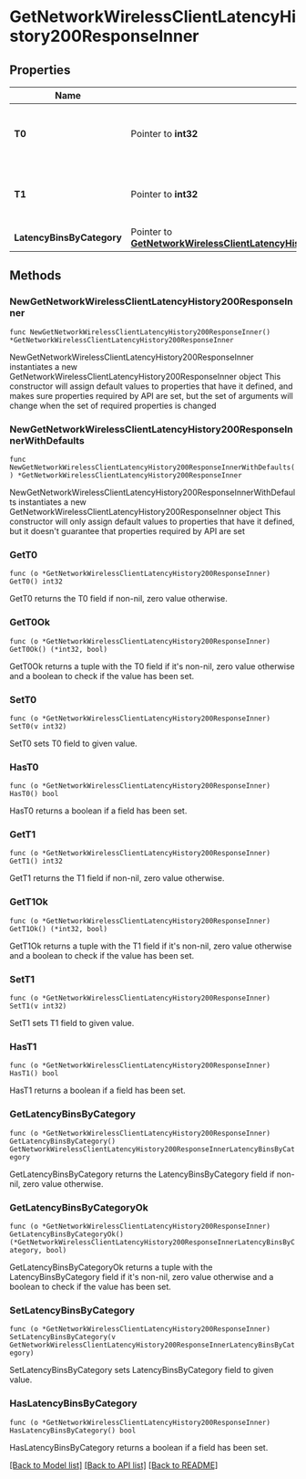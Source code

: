 # GetNetworkWirelessClientLatencyHistory200ResponseInner

## Properties

Name | Type | Description | Notes
------------ | ------------- | ------------- | -------------
**T0** | Pointer to **int32** | The latency history bucket start time in seconds | [optional] 
**T1** | Pointer to **int32** | The latency history bucket end time in seconds | [optional] 
**LatencyBinsByCategory** | Pointer to [**GetNetworkWirelessClientLatencyHistory200ResponseInnerLatencyBinsByCategory**](GetNetworkWirelessClientLatencyHistory200ResponseInnerLatencyBinsByCategory.md) |  | [optional] 

## Methods

### NewGetNetworkWirelessClientLatencyHistory200ResponseInner

`func NewGetNetworkWirelessClientLatencyHistory200ResponseInner() *GetNetworkWirelessClientLatencyHistory200ResponseInner`

NewGetNetworkWirelessClientLatencyHistory200ResponseInner instantiates a new GetNetworkWirelessClientLatencyHistory200ResponseInner object
This constructor will assign default values to properties that have it defined,
and makes sure properties required by API are set, but the set of arguments
will change when the set of required properties is changed

### NewGetNetworkWirelessClientLatencyHistory200ResponseInnerWithDefaults

`func NewGetNetworkWirelessClientLatencyHistory200ResponseInnerWithDefaults() *GetNetworkWirelessClientLatencyHistory200ResponseInner`

NewGetNetworkWirelessClientLatencyHistory200ResponseInnerWithDefaults instantiates a new GetNetworkWirelessClientLatencyHistory200ResponseInner object
This constructor will only assign default values to properties that have it defined,
but it doesn't guarantee that properties required by API are set

### GetT0

`func (o *GetNetworkWirelessClientLatencyHistory200ResponseInner) GetT0() int32`

GetT0 returns the T0 field if non-nil, zero value otherwise.

### GetT0Ok

`func (o *GetNetworkWirelessClientLatencyHistory200ResponseInner) GetT0Ok() (*int32, bool)`

GetT0Ok returns a tuple with the T0 field if it's non-nil, zero value otherwise
and a boolean to check if the value has been set.

### SetT0

`func (o *GetNetworkWirelessClientLatencyHistory200ResponseInner) SetT0(v int32)`

SetT0 sets T0 field to given value.

### HasT0

`func (o *GetNetworkWirelessClientLatencyHistory200ResponseInner) HasT0() bool`

HasT0 returns a boolean if a field has been set.

### GetT1

`func (o *GetNetworkWirelessClientLatencyHistory200ResponseInner) GetT1() int32`

GetT1 returns the T1 field if non-nil, zero value otherwise.

### GetT1Ok

`func (o *GetNetworkWirelessClientLatencyHistory200ResponseInner) GetT1Ok() (*int32, bool)`

GetT1Ok returns a tuple with the T1 field if it's non-nil, zero value otherwise
and a boolean to check if the value has been set.

### SetT1

`func (o *GetNetworkWirelessClientLatencyHistory200ResponseInner) SetT1(v int32)`

SetT1 sets T1 field to given value.

### HasT1

`func (o *GetNetworkWirelessClientLatencyHistory200ResponseInner) HasT1() bool`

HasT1 returns a boolean if a field has been set.

### GetLatencyBinsByCategory

`func (o *GetNetworkWirelessClientLatencyHistory200ResponseInner) GetLatencyBinsByCategory() GetNetworkWirelessClientLatencyHistory200ResponseInnerLatencyBinsByCategory`

GetLatencyBinsByCategory returns the LatencyBinsByCategory field if non-nil, zero value otherwise.

### GetLatencyBinsByCategoryOk

`func (o *GetNetworkWirelessClientLatencyHistory200ResponseInner) GetLatencyBinsByCategoryOk() (*GetNetworkWirelessClientLatencyHistory200ResponseInnerLatencyBinsByCategory, bool)`

GetLatencyBinsByCategoryOk returns a tuple with the LatencyBinsByCategory field if it's non-nil, zero value otherwise
and a boolean to check if the value has been set.

### SetLatencyBinsByCategory

`func (o *GetNetworkWirelessClientLatencyHistory200ResponseInner) SetLatencyBinsByCategory(v GetNetworkWirelessClientLatencyHistory200ResponseInnerLatencyBinsByCategory)`

SetLatencyBinsByCategory sets LatencyBinsByCategory field to given value.

### HasLatencyBinsByCategory

`func (o *GetNetworkWirelessClientLatencyHistory200ResponseInner) HasLatencyBinsByCategory() bool`

HasLatencyBinsByCategory returns a boolean if a field has been set.


[[Back to Model list]](../README.md#documentation-for-models) [[Back to API list]](../README.md#documentation-for-api-endpoints) [[Back to README]](../README.md)


